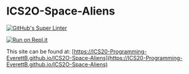 # ICS2O-Space-Aliens
[![GitHub's Super Linter](https://github.com/ICS20-Programming-EverettB/ICS2O-Space-Aliens/workflows/GitHub's%20Super%20Linter/badge.svg)](https://github.com/ICS20-Programming-EverettB/ICS2O-Space-Aliens/actions)

[![Run on Repl.it](https://repl.it/badge/github/ICS20-Programming-EverettB/ICS2O-Space-Aliens)](https://repl.it/github/ICS20-Programming-EverettB/ICS2O-Space-Aliens)


This site can be found at: [https://ICS20-Programming-EverettB.github.io/ICS2O-Space-Aliens](https://ICS20-Programming-EverettB.github.io/ICS2O-Space-Aliens)